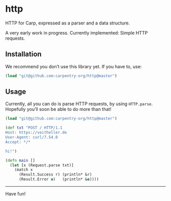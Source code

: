 # http

HTTP for Carp, expressed as a parser and a data structure.

A very early work in progress. Currently implemented: Simple HTTP requests.

## Installation

We recommend you don’t use this library yet. If you have to, use:

```clojure
(load "git@github.com:carpentry-org/http@master")
```

## Usage

Currently, all you can do is parse HTTP requests, by using `HTTP.parse`.
Hopefully you’ll soon be able to do more than that!

```clojure
(load "git@github.com:carpentry-org/http@master")

(def txt "POST / HTTP/1.1
Host: https://veitheller.de
User-Agent: curl/7.54.0
Accept: */*

hi!")

(defn main []
  (let [x (Request.parse txt)]
    (match x
      (Result.Success r) (println* &r)
      (Result.Error e)   (println* &e))))
```

<hr/>

Have fun!
